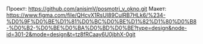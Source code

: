 Проект: https://github.com/anisimV/posmotri_v_okno.git
Макет: https://www.figma.com/file/QHcvX1RsUI89CulRB7HLk6/%234-%D0%9F%D0%BE%D1%81%D0%BC%D0%BE%D1%82%D1%80%D0%B8-%D0%B2-%D0%BE%D0%BA%D0%BD%D0%BE?type=design&node-id=301-2&mode=design&t=tz8fRCaay6U0jbhX-0git 